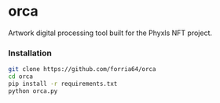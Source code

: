 # orca
Artwork digital processing tool built for the Phyxls NFT project.

### Installation

```bash
git clone https://github.com/forria64/orca
cd orca
pip install -r requirements.txt
python orca.py
```


